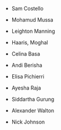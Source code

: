 - Sam Costello

- Mohamud Mussa

- Leighton Manning

- Haaris, Moghal

- Celina Basa

- Andi Berisha

- Elisa Pichierri

- Ayesha Raja

- Siddartha Gurung

- Alexander Walton

- Nick Johnson

